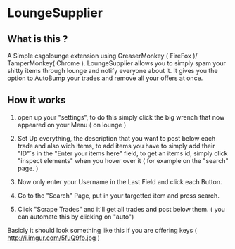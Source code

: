 # LoungeSupplier

## What is this ?
A Simple csgolounge extension using GreaserMonkey ( FireFox )/ TamperMonkey( Chrome ).
LoungeSupplier allows you to simply spam your shitty items through lounge and notify everyone about it.
It gives you the option to AutoBump your trades and remove all your offers at once.

## How it works

1. open up your "settings", to do this simply click the big wrench that now appeared on your Menu ( on lounge )
2. Set Up everything, the description that you want to post below each trade and also wich items, to add items you have to simply add their "ID"´s in the "Enter your items here" field, to get an items id, simply click "inspect elements" when you hover over it ( for example on the "search" page. )
3. Now only enter your Username in the Last Field and click each Button.

4. Go to the "Search" Page, put in your targetted item and press search.
5. Click "Scrape Trades" and it´ll get all trades and post below them. ( you can automate this by clicking on "auto")

Basicly it should look something like this if you are offering keys ( http://i.imgur.com/5fuQ9fo.jpg )
